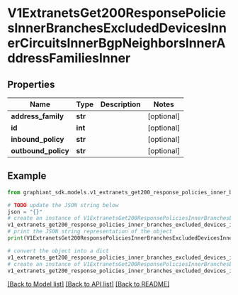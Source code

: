 # V1ExtranetsGet200ResponsePoliciesInnerBranchesExcludedDevicesInnerCircuitsInnerBgpNeighborsInnerAddressFamiliesInner


## Properties

Name | Type | Description | Notes
------------ | ------------- | ------------- | -------------
**address_family** | **str** |  | [optional] 
**id** | **int** |  | [optional] 
**inbound_policy** | **str** |  | [optional] 
**outbound_policy** | **str** |  | [optional] 

## Example

```python
from graphiant_sdk.models.v1_extranets_get200_response_policies_inner_branches_excluded_devices_inner_circuits_inner_bgp_neighbors_inner_address_families_inner import V1ExtranetsGet200ResponsePoliciesInnerBranchesExcludedDevicesInnerCircuitsInnerBgpNeighborsInnerAddressFamiliesInner

# TODO update the JSON string below
json = "{}"
# create an instance of V1ExtranetsGet200ResponsePoliciesInnerBranchesExcludedDevicesInnerCircuitsInnerBgpNeighborsInnerAddressFamiliesInner from a JSON string
v1_extranets_get200_response_policies_inner_branches_excluded_devices_inner_circuits_inner_bgp_neighbors_inner_address_families_inner_instance = V1ExtranetsGet200ResponsePoliciesInnerBranchesExcludedDevicesInnerCircuitsInnerBgpNeighborsInnerAddressFamiliesInner.from_json(json)
# print the JSON string representation of the object
print(V1ExtranetsGet200ResponsePoliciesInnerBranchesExcludedDevicesInnerCircuitsInnerBgpNeighborsInnerAddressFamiliesInner.to_json())

# convert the object into a dict
v1_extranets_get200_response_policies_inner_branches_excluded_devices_inner_circuits_inner_bgp_neighbors_inner_address_families_inner_dict = v1_extranets_get200_response_policies_inner_branches_excluded_devices_inner_circuits_inner_bgp_neighbors_inner_address_families_inner_instance.to_dict()
# create an instance of V1ExtranetsGet200ResponsePoliciesInnerBranchesExcludedDevicesInnerCircuitsInnerBgpNeighborsInnerAddressFamiliesInner from a dict
v1_extranets_get200_response_policies_inner_branches_excluded_devices_inner_circuits_inner_bgp_neighbors_inner_address_families_inner_from_dict = V1ExtranetsGet200ResponsePoliciesInnerBranchesExcludedDevicesInnerCircuitsInnerBgpNeighborsInnerAddressFamiliesInner.from_dict(v1_extranets_get200_response_policies_inner_branches_excluded_devices_inner_circuits_inner_bgp_neighbors_inner_address_families_inner_dict)
```
[[Back to Model list]](../README.md#documentation-for-models) [[Back to API list]](../README.md#documentation-for-api-endpoints) [[Back to README]](../README.md)


